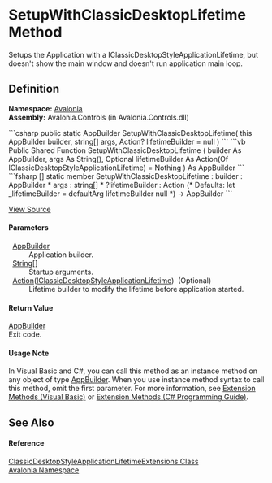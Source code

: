 # SetupWithClassicDesktopLifetime Method


Setups the Application with a IClassicDesktopStyleApplicationLifetime, but doesn't show the main window and doesn't run application main loop.



## Definition
**Namespace:** <a href="N_Avalonia">Avalonia</a>  
**Assembly:** Avalonia.Controls (in Avalonia.Controls.dll)

<Tabs groupId="api-code-preview">
<TabItem value="csharp" label="C#">
```csharp
public static AppBuilder SetupWithClassicDesktopLifetime(
	this AppBuilder builder,
	string[] args,
	Action<IClassicDesktopStyleApplicationLifetime>? lifetimeBuilder = null
)
```
</TabItem>
<TabItem value="vb" label="VB">
```vb
<ExtensionAttribute>
Public Shared Function SetupWithClassicDesktopLifetime ( 
	builder As AppBuilder,
	args As String(),
	Optional lifetimeBuilder As Action(Of IClassicDesktopStyleApplicationLifetime) = Nothing
) As AppBuilder
```
</TabItem>
<TabItem value="fsharp" label="F#">
```fsharp
[<ExtensionAttribute>]
static member SetupWithClassicDesktopLifetime : 
        builder : AppBuilder * 
        args : string[] * 
        ?lifetimeBuilder : Action<IClassicDesktopStyleApplicationLifetime> 
(* Defaults:
        let _lifetimeBuilder = defaultArg lifetimeBuilder null
*)
-> AppBuilder 
```
</TabItem>
</Tabs>



<a href="https://github.com/AvaloniaUI/Avalonia/tree/master/src/Avalonia.Controls/ApplicationLifetimes/ClassicDesktopStyleApplicationLifetime.cs#L259" title="View the source code">View Source</a>



#### Parameters
<dl><dt>  <a href="T_Avalonia_AppBuilder">AppBuilder</a></dt><dd>Application builder.</dd><dt>  <a href="https://learn.microsoft.com/dotnet/api/system.string" target="_blank" rel="noopener noreferrer">String</a>[]</dt><dd>Startup arguments.</dd><dt>  <a href="https://learn.microsoft.com/dotnet/api/system.action-1" target="_blank" rel="noopener noreferrer">Action</a>(<a href="T_Avalonia_Controls_ApplicationLifetimes_IClassicDesktopStyleApplicationLifetime">IClassicDesktopStyleApplicationLifetime</a>)  (Optional)</dt><dd>Lifetime builder to modify the lifetime before application started.</dd></dl>

#### Return Value
<a href="T_Avalonia_AppBuilder">AppBuilder</a>  
Exit code.

#### Usage Note
In Visual Basic and C#, you can call this method as an instance method on any object of type <a href="T_Avalonia_AppBuilder">AppBuilder</a>. When you use instance method syntax to call this method, omit the first parameter. For more information, see <a href="https://docs.microsoft.com/dotnet/visual-basic/programming-guide/language-features/procedures/extension-methods" target="_blank" rel="noopener noreferrer">Extension Methods (Visual Basic)</a> or <a href="https://docs.microsoft.com/dotnet/csharp/programming-guide/classes-and-structs/extension-methods" target="_blank" rel="noopener noreferrer">Extension Methods (C# Programming Guide)</a>.

## See Also


#### Reference
<a href="T_Avalonia_ClassicDesktopStyleApplicationLifetimeExtensions">ClassicDesktopStyleApplicationLifetimeExtensions Class</a>  
<a href="N_Avalonia">Avalonia Namespace</a>  

